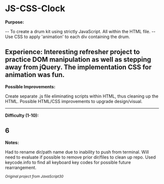 # JS-CSS-Clock

<b>Purpose:</b>

-- To create a drum kit using strictly JavaScript. All within the HTML file. -- Use CSS to apply 'animation' to each div containing the drum.

<b>Experience:</b> Interesting refresher project to practice DOM manipulation as well as stepping away from jQuery. The implementation CSS for animation was fun.
---
<b>Possible Improvements:</b>

Create separate .js file eliminating scripts within HTML, thus cleaning up the HTML.
Possible HTML/CSS improvements to upgrade design/visual.

---
<b>Difficulty (1-10):</b>

6
---
<b>Notes:</b>

Had to rename dir/path name due to inability to push from terminal.
Will need to evaluate if possible to remove prior dir/files to clean up repo.
Used keycode.info to find all keyboard key codes for possible future rearrangement.




<i><small>Original project from JavaScript30</small></i>